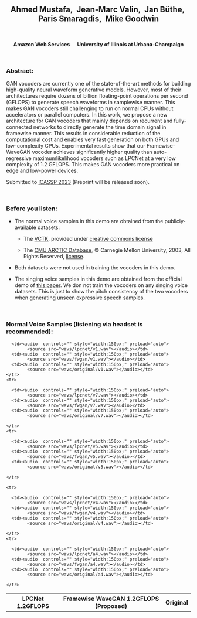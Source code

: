 ## <center>Ahmed Mustafa,&nbsp; Jean-Marc Valin,&nbsp; Jan Büthe,&nbsp; Paris Smaragdis,&nbsp; Mike Goodwin</center>

<br>

<center><p><b>Amazon Web Services &nbsp;&nbsp;&nbsp;&nbsp;   University of Illinois at Urbana-Champaign</b></p></center> 

<br>

### Abstract:
<p>GAN vocoders are currently one of the state-of-the-art methods for building high-quality neural waveform generative models. However, most of their architectures require dozens of billion floating-point operations per second (GFLOPS) to generate speech waveforms in samplewise manner. This makes GAN vocoders still challenging to run on normal CPUs without accelerators or parallel computers. In this work, we propose a new architecture for GAN vocoders that mainly depends on recurrent and fully-connected networks to directly generate the time domain signal in framewise manner. This results in considerable reduction of the computational cost and enables very fast generation on both GPUs and low-complexity CPUs. Experimental results show that our Framewise-WaveGAN vocoder achieves significantly higher quality than auto-regressive maximumlikelihood vocoders such as LPCNet at a very low complexity of 1.2 GFLOPS. This makes GAN vocoders more practical on edge and low-power devices.</p>

<p>Submitted to <a href="https://2023.ieeeicassp.org/">ICASSP 2023</a> (Preprint will be released soon).</p>

<br> 

### Before you listen:
<ul>
  <li>The normal voice samples in this demo are obtained from the publicly-available datasets: 
    <ul>
      <li><p>The <a href="https://datashare.ed.ac.uk/handle/10283/2950">VCTK</a>, provided under <a href= "https://datashare.ed.ac.uk/bitstream/handle/10283/3443/license_text?sequence=3&isAllowed=y"> creative commons license</a></p></li>
      <li><p>The <a href="http://www.festvox.org/cmu_arctic/">CMU ARCTIC Database</a>, &#169; Carnegie Mellon University, 2003, All Rights Reserved, <a href="./cmu_arctic_report.pdf">license</a>.</p></li></ul></li>
  <li><p>Both datasets were not used in training the vocoders in this demo.</p></li>
  <li><p>The singing voice samples in this demo are obtained from the official demo of <a href="https://arxiv.org/abs/2210.07508"> this paper</a>. We don not train the vocoders on any singing voice datasets. This is just to show the pitch consistency of the two vocoders when generating unseen expressive speech samples.</p></li>
</ul>

<br> 

### Normal Voice Samples (listening via headset is recommended):

<table align="center"  style="text-align: center;">
  <thead>
    <tr>
      <th style="text-align: center;">LPCNet 1.2GFLOPS</th>
      <th style="text-align: center;">Framewise WaveGAN 1.2GFLOPS (Proposed)</th>
      <th style="text-align: center;">Original</th>
    </tr>
  </thead>
  <tbody>
      <tr>
      
      <td><audio  controls="" style="width:150px;" preload="auto">
            <source src="wavs/lpcnet/v1.wav"></audio></td>
      <td><audio  controls="" style="width:150px;" preload="auto">
            <source src="wavs/fwgan/v1.wav"></audio></td>
      <td><audio  controls="" style="width:150px;" preload="auto">
            <source src="wavs/original/v1.wav"></audio></td>
    </tr>
    <tr>
    
      <td><audio  controls="" style="width:150px;" preload="auto">
            <source src="wavs/lpcnet/v7.wav"></audio></td>
      <td><audio  controls="" style="width:150px;" preload="auto">
            <source src="wavs/fwgan/v7.wav"></audio></td>
      <td><audio  controls="" style="width:150px;" preload="auto">
            <source src="wavs/original/v7.wav"></audio></td>

    </tr>
    <tr>
     
      <td><audio  controls="" style="width:150px;" preload="auto">
            <source src="wavs/lpcnet/v5.wav"></audio></td>
      <td><audio  controls="" style="width:150px;" preload="auto">
            <source src="wavs/fwgan/v5.wav"></audio></td>
      <td><audio  controls="" style="width:150px;" preload="auto">
            <source src="wavs/original/v5.wav"></audio></td>

    </tr>
    
    <tr>
     
      <td><audio  controls="" style="width:150px;" preload="auto">
            <source src="wavs/lpcnet/v4.wav"></audio></td>
      <td><audio  controls="" style="width:150px;" preload="auto">
            <source src="wavs/fwgan/v4.wav"></audio></td>
      <td><audio  controls="" style="width:150px;" preload="auto">
            <source src="wavs/original/v4.wav"></audio></td>

    </tr>
    <tr>
     
      <td><audio  controls="" style="width:150px;" preload="auto">
            <source src="wavs/lpcnet/a4.wav"></audio></td>
      <td><audio  controls="" style="width:150px;" preload="auto">
            <source src="wavs/fwgan/a4.wav"></audio></td>
      <td><audio  controls="" style="width:150px;" preload="auto">
            <source src="wavs/original/a4.wav"></audio></td>

    </tr>
    
  </tbody>
</table>

    
<br>


